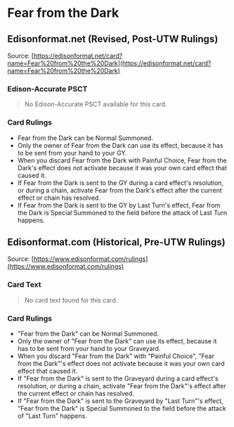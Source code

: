 # Fear from the Dark

## Edisonformat.net (Revised, Post-UTW Rulings)

Source: [https://edisonformat.net/card?name=Fear%20from%20the%20Dark](https://edisonformat.net/card?name=Fear%20from%20the%20Dark)

### Edison-Accurate PSCT

> No Edison-Accurate PSCT available for this card.

### Card Rulings

*   Fear from the Dark can be Normal Summoned.
*   Only the owner of Fear from the Dark can use its effect, because it has to be sent from your hand to your GY.
*   When you discard Fear from the Dark with Painful Choice, Fear from the Dark's effect does not activate because it was your own card effect that caused it.
*   If Fear from the Dark is sent to the GY during a card effect's resolution, or during a chain, activate Fear from the Dark's effect after the current effect or chain has resolved.
*   If Fear from the Dark is sent to the GY by Last Turn's effect, Fear from the Dark is Special Summoned to the field before the attack of Last Turn happens.


## Edisonformat.com (Historical, Pre-UTW Rulings)

Source: [https://www.edisonformat.com/rulings](https://www.edisonformat.com/rulings)

### Card Text

> No card text found for this card.

### Card Rulings

*   "Fear from the Dark" can be Normal Summoned.
*   Only the owner of "Fear from the Dark" can use its effect, because it has to be sent from your hand to your Graveyard.
*   When you discard "Fear from the Dark" with "Painful Choice", "Fear from the Dark"'s effect does not activate because it was your own card effect that caused it.
*   If "Fear from the Dark" is sent to the Graveyard during a card effect's resolution, or during a chain, activate "Fear from the Dark"'s effect after the current effect or chain has resolved.
*   If "Fear from the Dark" is sent to the Graveyard by "Last Turn"'s effect, "Fear from the Dark" is Special Summoned to the field before the attack of "Last Turn" happens.


